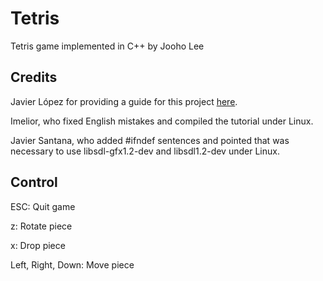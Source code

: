 # Tetris

Tetris game implemented in C++ by Jooho Lee

## Credits

Javier López for providing a guide for this project [here](https://javilop.com/gamedev/tetris-tutorial-in-c-platform-independent-focused-in-game-logic-for-beginners/).

Imelior, who fixed English mistakes and compiled the tutorial under Linux.

Javier Santana, who added #ifndef sentences and pointed that was necessary to use libsdl-gfx1.2-dev and libsdl1.2-dev under Linux.

## Control

ESC: Quit game

z: Rotate piece

x: Drop piece

Left, Right, Down: Move piece


